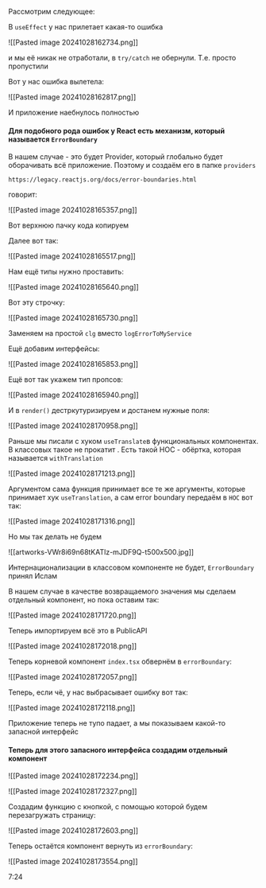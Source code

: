 
Рассмотрим следующее:

В `useEffect` у нас прилетает какая-то ошибка

![[Pasted image 20241028162734.png]]

и мы её никак не отработали, в `try/catch` не обернули. Т.е. просто пропустили

Вот у нас ошибка вылетела:

![[Pasted image 20241028162817.png]]

И приложение наебнулось полностью


#### Для подобного рода ошибок у React есть механизм, который называется `ErrorBoundary`

В нашем случае - это будет Provider, который глобально будет оборачивать всё приложение. Поэтому и создаём его в папке `providers`


```URL:
https://legacy.reactjs.org/docs/error-boundaries.html
```

говорит:

![[Pasted image 20241028165357.png]]

Вот верхнюю пачку кода копируем

Далее вот так:

![[Pasted image 20241028165517.png]]


Нам ещё типы нужно проставить:

![[Pasted image 20241028165640.png]]

Вот эту строчку:

![[Pasted image 20241028165730.png]]

Заменяем на простой `clg` вместо `logErrorToMyService`

Ещё добавим интерфейсы:

![[Pasted image 20241028165853.png]]

Ещё вот так укажем тип пропсов:

![[Pasted image 20241028165940.png]]

И в `render()` дестркутуризируем и достанем нужные поля:


![[Pasted image 20241028170958.png]]

Раньше мы писали с хуком `useTranslate`в функциональных компонентах. В классовых такое не прокатит . Есть такой HOC - обёртка, которая называется `withTranslation`

![[Pasted image 20241028171213.png]]

Аргументом сама функция принимает все те же аргументы, которые принимает хук `useTranslation`, а сам error boundary передаём в `HOC` вот так:

![[Pasted image 20241028171316.png]]


Но мы так делать не будем

![[artworks-VWr8i69n68tKATlz-mJDF9Q-t500x500.jpg]]

Интернационализации в классовом компоненте не будет, `ErrorBoundary` принял Ислам

В нашем случае в качестве возвращаемого значения мы сделаем отдельный компонент, но пока оставим так:

![[Pasted image 20241028171720.png]]


Теперь импортируем всё это в PublicAPI


![[Pasted image 20241028172018.png]]


Теперь корневой компонент `index.tsx` обвернём в `errorBoundary`:

![[Pasted image 20241028172057.png]]

Теперь, если чё, у нас выбрасывает ошибку вот так:

![[Pasted image 20241028172118.png]]

Приложение теперь не тупо падает, а мы показываем какой-то запасной интерфейс

#### Теперь для этого запасного интерфейса создадим отдельный компонент

![[Pasted image 20241028172234.png]]


![[Pasted image 20241028172327.png]]


Создадим функцию с кнопкой, с помощью которой будем перезагружать страницу:

![[Pasted image 20241028172603.png]]

Теперь остаётся компонент вернуть из `errorBoundary`:

![[Pasted image 20241028173554.png]]


7:24

